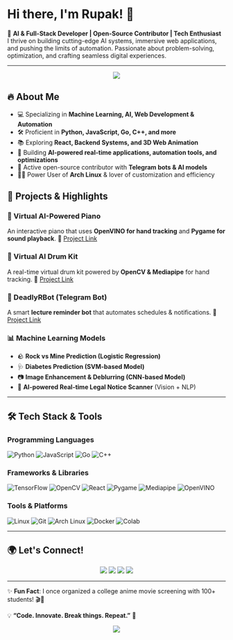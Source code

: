 # Hi there, I'm Rupak! 👋

🚀 **AI & Full-Stack Developer | Open-Source Contributor | Tech Enthusiast**  
I thrive on building cutting-edge AI systems, immersive web applications, and pushing the limits of automation. Passionate about problem-solving, optimization, and crafting seamless digital experiences.

---

<p align="center">
  <img src="https://readme-typing-svg.herokuapp.com?font=Fira+Code&weight=600&size=22&pause=1000&color=F79400&width=500&lines=AI+%7C+Web+Dev+%7C+Automation+%7C+Open-Source"/>
</p>

## 🔥 **About Me**
- 💻 Specializing in **Machine Learning, AI, Web Development & Automation**
- 🛠️ Proficient in **Python, JavaScript, Go, C++, and more**
- 📚 Exploring **React, Backend Systems, and 3D Web Animation**
- 🎯 Building **AI-powered real-time applications, automation tools, and optimizations**
- 🌟 Active open-source contributor with **Telegram bots & AI models**
- 🏴‍☠️ Power User of **Arch Linux** & lover of customization and efficiency

## 🚀 **Projects & Highlights**
### 🎹 Virtual AI-Powered Piano
An interactive piano that uses **OpenVINO for hand tracking** and **Pygame for sound playback**.
🔗 [Project Link](https://github.com/rupak1005/virtual_piano)

### 🥁 Virtual AI Drum Kit
A real-time virtual drum kit powered by **OpenCV & Mediapipe** for hand tracking.
🔗 [Project Link](https://github.com/rupak1005/virtualDrum)

### 🤖 DeadlyRBot (Telegram Bot)
A smart **lecture reminder bot** that automates schedules & notifications.
🔗 [Project Link](https://github.com/rupak1005/deadlyRBot)

### 📊 Machine Learning Models
- 🪨 **Rock vs Mine Prediction (Logistic Regression)**
- 🩺 **Diabetes Prediction (SVM-based Model)**
- 📷 **Image Enhancement & Deblurring (CNN-based Model)**
- 📜 **AI-powered Real-time Legal Notice Scanner** (Vision + NLP)

---

## 🛠️ **Tech Stack & Tools**
### **Programming Languages**
![Python](https://img.shields.io/badge/Python-3776AB?style=flat&logo=python&logoColor=white)
![JavaScript](https://img.shields.io/badge/JavaScript-F7DF1E?style=flat&logo=javascript&logoColor=black)
![Go](https://img.shields.io/badge/Go-00ADD8?style=flat&logo=go&logoColor=white)
![C++](https://img.shields.io/badge/C++-00599C?style=flat&logo=c%2B%2B&logoColor=white)

### **Frameworks & Libraries**
![TensorFlow](https://img.shields.io/badge/TensorFlow-FF6F00?style=flat&logo=tensorflow&logoColor=white)
![OpenCV](https://img.shields.io/badge/OpenCV-5C3EE8?style=flat&logo=opencv&logoColor=white)
![React](https://img.shields.io/badge/React-20232A?style=flat&logo=react&logoColor=61DAFB)
![Pygame](https://img.shields.io/badge/Pygame-008080?style=flat&logo=python&logoColor=white)
![Mediapipe](https://img.shields.io/badge/Mediapipe-FF6F00?style=flat&logo=mediapipe&logoColor=white)
![OpenVINO](https://img.shields.io/badge/OpenVINO-0071C5?style=flat&logo=intel&logoColor=white)

### **Tools & Platforms**
![Linux](https://img.shields.io/badge/Linux-FCC624?style=flat&logo=linux&logoColor=black)
![Git](https://img.shields.io/badge/Git-F05032?style=flat&logo=git&logoColor=white)
![Arch Linux](https://img.shields.io/badge/Arch_Linux-1793D1?style=flat&logo=arch-linux&logoColor=white)
![Docker](https://img.shields.io/badge/Docker-2496ED?style=flat&logo=docker&logoColor=white)
![Colab](https://img.shields.io/badge/Google_Colab-F9AB00?style=flat&logo=googlecolab&logoColor=white)

---

## 🌍 **Let's Connect!**
<p align="center">
  <a href="mailto:rupak1005@example.com"><img src="https://img.shields.io/badge/Email-rupak1005%40example.com-red?style=for-the-badge&logo=gmail&logoColor=white"/></a>
  <a href="https://linkedin.com/in/rupak1005"><img src="https://img.shields.io/badge/LinkedIn-0077B5?style=for-the-badge&logo=linkedin&logoColor=white"/></a>
  <a href="https://twitter.com/rupak1005"><img src="https://img.shields.io/badge/Twitter-1DA1F2?style=for-the-badge&logo=twitter&logoColor=white"/></a>
  <a href="https://github.com/rupak1005"><img src="https://img.shields.io/badge/GitHub-181717?style=for-the-badge&logo=github&logoColor=white"/></a>
</p>

---

✨ **Fun Fact**: I once organized a college anime movie screening with 100+ students! 🎬🍿

💡 **“Code. Innovate. Break things. Repeat.”** 🚀

<p align="center">
  <img src="https://github-readme-streak-stats.herokuapp.com?user=rupak1005&theme=radical&hide_border=true&background=000000"/>
</p>

